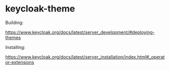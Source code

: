 # keycloak-theme

Building:

<https://www.keycloak.org/docs/latest/server_development/#deploying-themes>

Installing:

<https://www.keycloak.org/docs/latest/server_installation/index.html#_operator-extensions>
